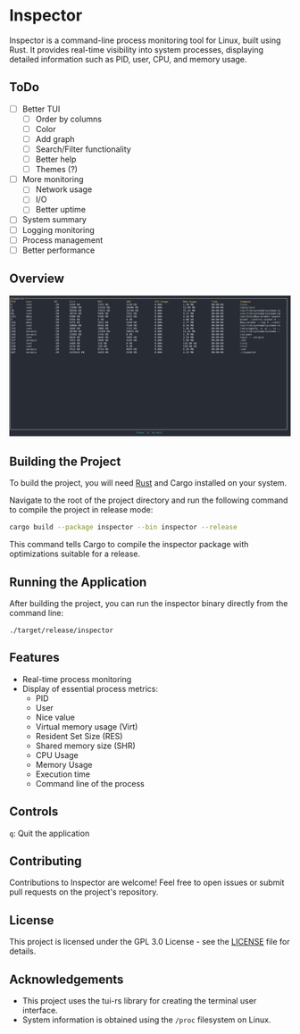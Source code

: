 # Inspector

Inspector is a command-line process monitoring tool for Linux, built using Rust. It provides real-time visibility into system processes, displaying detailed information such as PID, user, CPU, and memory usage.

## ToDo
- [ ] Better TUI
  - [ ] Order by columns
  - [ ] Color
  - [ ] Add graph
  - [ ] Search/Filter functionality
  - [ ] Better help
  - [ ] Themes (?)
- [ ] More monitoring
  - [ ] Network usage
  - [ ] I/O
  - [ ] Better uptime
- [ ] System summary
- [ ] Logging monitoring
- [ ] Process management
- [ ] Better performance

## Overview

![](img/ss.png)

## Building the Project
To build the project, you will need [Rust](https://www.rust-lang.org/tools/install) and Cargo installed on your system.

Navigate to the root of the project directory and run the following command to compile the project in release mode:

```sh
cargo build --package inspector --bin inspector --release
```

This command tells Cargo to compile the inspector package with optimizations suitable for a release.

## Running the Application
After building the project, you can run the inspector binary directly from the command line:
```
./target/release/inspector
```

## Features
- Real-time process monitoring
- Display of essential process metrics:
  - PID
  - User
  - Nice value
  - Virtual memory usage (Virt)
  - Resident Set Size (RES)
  - Shared memory size (SHR)
  - CPU Usage
  - Memory Usage
  - Execution time
  - Command line of the process
  
## Controls
`q`: Quit the application

## Contributing
Contributions to Inspector are welcome! Feel free to open issues or submit pull requests on the project's repository.

## License
This project is licensed under the GPL 3.0 License - see the [LICENSE](https://github.com/zeropio/inspector/blob/main/LICENSE.txt) file for details.

## Acknowledgements
- This project uses the tui-rs library for creating the terminal user interface.
- System information is obtained using the `/proc` filesystem on Linux.
